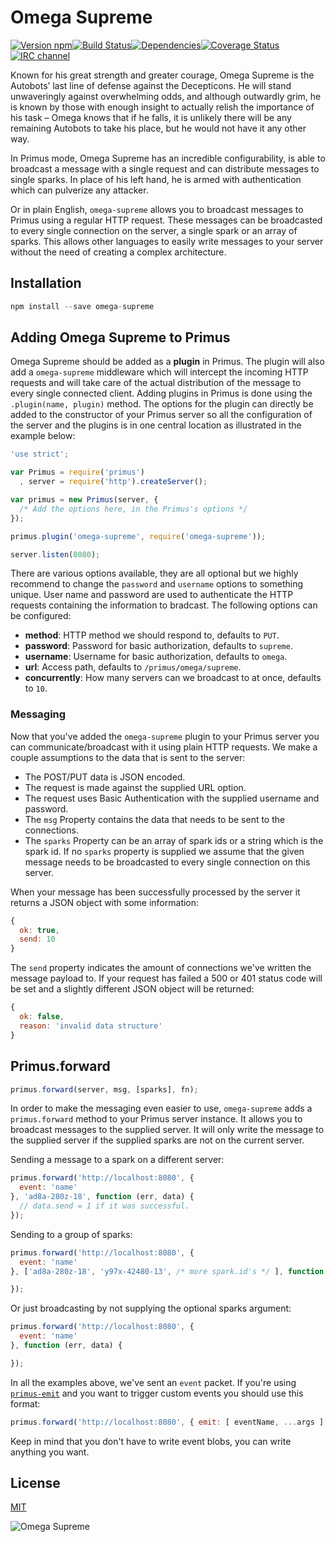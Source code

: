 # Omega Supreme

[![Version npm](https://img.shields.io/npm/v/omega-supreme.svg?style=flat-square)](http://browsenpm.org/package/omega-supreme)[![Build Status](https://img.shields.io/travis/primus/omega-supreme/master.svg?style=flat-square)](https://travis-ci.org/primus/omega-supreme)[![Dependencies](https://img.shields.io/david/primus/omega-supreme.svg?style=flat-square)](https://david-dm.org/primus/omega-supreme)[![Coverage Status](https://img.shields.io/coveralls/primus/omega-supreme/master.svg?style=flat-square)](https://coveralls.io/r/primus/omega-supreme?branch=master)[![IRC channel](https://img.shields.io/badge/IRC-irc.freenode.net%23primus-00a8ff.svg?style=flat-square)](https://webchat.freenode.net/?channels=primus)

Known for his great strength and greater courage, Omega Supreme is the Autobots’
last line of defense against the Decepticons. He will stand unwaveringly against
overwhelming odds, and although outwardly grim, he is known by those with enough
insight to actually relish the importance of his task – Omega knows that if he
falls, it is unlikely there will be any remaining Autobots to take his place,
but he would not have it any other way.

In Primus mode, Omega Supreme has an incredible configurability, is able to
broadcast a message with a single request and can distribute messages to single
sparks. In place of his left hand, he is armed with authentication which can
pulverize any attacker.

Or in plain English, `omega-supreme` allows you to broadcast messages to
Primus using a regular HTTP request. These messages can be broadcasted to every
single connection on the server, a single spark or an array of sparks. This
allows other languages to easily write messages to your server without the need
of creating a complex architecture.

## Installation

```js
npm install --save omega-supreme
```

## Adding Omega Supreme to Primus

Omega Supreme should be added as a **plugin** in Primus. The plugin will also add
a `omega-supreme` middleware which will intercept the incoming HTTP requests and
will take care of the actual distribution of the message to every single connected
client. Adding plugins in Primus is done using the `.plugin(name, plugin)` method.
The options for the plugin can directly be added to the constructor of your Primus
server so all the configuration of the server and the plugins is in one central
location as illustrated in the example below:

```js
'use strict';

var Primus = require('primus')
  , server = require('http').createServer();

var primus = new Primus(server, {
  /* Add the options here, in the Primus's options */
});

primus.plugin('omega-supreme', require('omega-supreme'));

server.listen(8080);
```

There are various options available, they are all optional but we highly
recommend to change the `password` and `username` options to something unique.
User name and password are used to authenticate the HTTP requests containing the
information to bradcast. The following options can be configured:

- **method**: HTTP method we should respond to, defaults to `PUT`.
- **password**: Password for basic authorization, defaults to `supreme`.
- **username**: Username for basic authorization, defaults to `omega`.
- **url**: Access path, defaults to `/primus/omega/supreme`.
- **concurrently**: How many servers can we broadcast to at once, defaults to `10`.

### Messaging

Now that you've added the `omega-supreme` plugin to your Primus server you can
communicate/broadcast with it using plain HTTP requests. We make a couple
assumptions to the data that is sent to the server:

- The POST/PUT data is JSON encoded.
- The request is made against the supplied URL option.
- The request uses Basic Authentication with the supplied username and password.
- The `msg` Property contains the data that needs to be sent to the connections.
- The `sparks` Property can be an array of spark ids or a string which is the
  spark id. If no `sparks` property is supplied we assume that the given message
  needs to be broadcasted to every single connection on this server.

When your message has been successfully processed by the server it returns a
JSON object with some information:

```js
{
  ok: true,
  send: 10
}
```

The `send` property indicates the amount of connections we've written the
message payload to. If your request has failed a 500 or 401 status code will be
set and a slightly different JSON object will be returned:

```js
{
  ok: false,
  reason: 'invalid data structure'
}
```

## Primus.forward

```js
primus.forward(server, msg, [sparks], fn);
```

In order to make the messaging even easier to use, `omega-supreme` adds a
`primus.forward` method to your Primus server instance. It allows you to broadcast
messages to the supplied server. It will only write the message to the supplied
server if the supplied sparks are not on the current server.

Sending a message to a spark on a different server:

```js
primus.forward('http://localhost:8080', {
  event: 'name'
}, 'ad8a-280z-18', function (err, data) {
  // data.send = 1 if it was successful.
});
```

Sending to a group of sparks:

```js
primus.forward('http://localhost:8080', {
  event: 'name'
}, ['ad8a-280z-18', 'y97x-42480-13', /* more spark.id's */ ], function (err, data) {

});
```

Or just broadcasting by not supplying the optional sparks argument:

```js
primus.forward('http://localhost:8080', {
  event: 'name'
}, function (err, data) {

});
```

In all the examples above, we've sent an `event` packet. If you're using
[`primus-emit`](https://github.com/primus/primus-emit) and you want to trigger
custom events you should use this format:

```js
primus.forward('http://localhost:8080', { emit: [ eventName, ...args ] }, fn);
```

Keep in mind that you don't have to write event blobs, you can write anything
you want.

## License

[MIT](LICENSE)

![Omega Supreme](https://raw.githubusercontent.com/primus/omega-supreme/master/logo.jpg)
